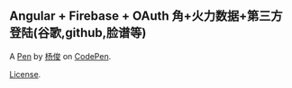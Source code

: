 Angular + Firebase + OAuth 角+火力数据+第三方登陆(谷歌,github,脸谱等)
--------------------------


A [Pen](http://codepen.io/y198650322/pen/dXzbVm) by [杨俊](http://codepen.io/y198650322) on [CodePen](http://codepen.io/).

[License](http://codepen.io/y198650322/pen/dXzbVm/license).